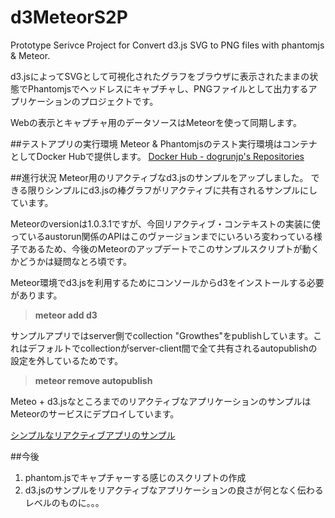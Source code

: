 # d3MeteorS2P
Prototype Serivce Project for Convert d3.js SVG to PNG files with phantomjs &amp; Meteor.


d3.jsによってSVGとして可視化されたグラフをブラウザに表示されたままの状態でPhantomjsでヘッドレスにキャプチャし、PNGファイルとして出力するアプリケーションのプロジェクトです。

Webの表示とキャプチャ用のデータソースはMeteorを使って同期します。

##テストアプリの実行環境
Meteor & Phantomjsのテスト実行環境はコンテナとしてDocker Hubで提供します。
[Docker Hub - dogrunjp's Repositories](https://registry.hub.docker.com/u/dogrunjp/docker-meteor-phantomjs/)

##進行状況
Meteor用のリアクティブなd3.jsのサンプルをアップしました。
できる限りシンプルにd3.jsの棒グラフがリアクティブに共有されるサンプルにしています。

Meteorのversionは1.0.3.1ですが、今回リアクティブ・コンテキストの実装に使っているaustorun関係のAPIはこのヴァージョンまでにいろいろ変わっている様子であるため、今後のMeteorのアップデートでこのサンプルスクリプトが動くかどうかは疑問なとろ頃です。

Meteor環境でd3.jsを利用するためにコンソールからd3をインストールする必要があります。

>**meteor add d3**

サンプルアプリではserver側でcollection "Growthes"をpublishしています。これはデフォルトでcollectionがserver-client間で全て共有されるautopublishの設定を外しているためです。

>**meteor remove autopublish**

Meteo + d3.jsなところまでのリアクティブなアプリケーションのサンプルはMeteorのサービスにデプロイしています。

[シンプルなリアクティブアプリのサンプル](http://simpled3reactiveapp.meteor.com/)


##今後
1. phantom.jsでキャプチャーする感じのスクリプトの作成
2. d3.jsのサンプルをリアクティブなアプリケーションの良さが何となく伝わるレベルのものに。。。
